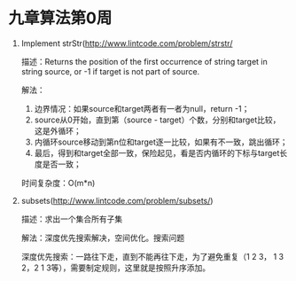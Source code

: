 # 九章算法第0周

1. Implement strStr(http://www.lintcode.com/problem/strstr/

   描述：Returns the position of the first occurrence of string target in string source, or -1 if target is not part of source.

   解法：

   1. 边界情况：如果source和target两者有一者为null，return -1；
   2. source从0开始，直到第（source - target）个数，分别和target比较，这是外循环；
   3. 内循环source移动到第n位和target逐一比较，如果有不一致，跳出循环；
   4. 最后，得到和target全部一致，保险起见，看是否内循环的下标与target长度是否一致；

   时间复杂度：O(m*n)

2. subsets(http://www.lintcode.com/problem/subsets/)

   描述：求出一个集合所有子集

   解法：深度优先搜索解决，空间优化。搜索问题

   深度优先搜索：一路往下走，直到不能再往下走，为了避免重复（1 2 3， 1 3 2，2 1 3等），需要制定规则，这里就是按照升序添加。